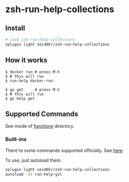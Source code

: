 # zsh-run-help-collections

## Install

```sh
# Load zsh-run-help-collections
zplugin light sei40kr/zsh-run-help-collections
```

## How it works

```shell-session
$ docker run # press M-h
$ # this will run
$ run-help docker-run

$ go get     # press M-h
$ # this will run
$ go help get
```

## Supported Commands

See inside of [functions](https://github.com/sei40kr/zsh-run-help-collections/tree/master/functions) directory.

### Built-ins

There're some commands supported officially.
See [here](https://github.com/zsh-users/zsh/tree/master/Functions/Misc).

To use, just autoload them.

```sh
zplugin light sei40kr/zsh-run-help-collections
autoload -Uz run-help-git
```
